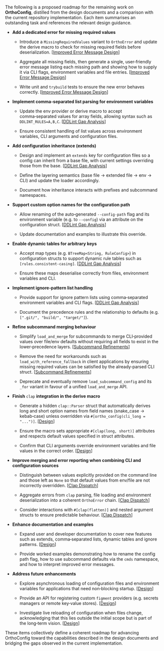 The following is a proposed roadmap for the remaining work on **OrthoConfig**, distilled from the design documents and a comparison with the current repository implementation. Each item summarises an outstanding task and references the relevant design guidance.

- **Add a dedicated error for missing required values**

  - Introduce a `MissingRequiredValues` variant to `OrthoError` and update the derive macro to check for missing required fields before deserialization. [[Improved Error Message Design](improved-error-message-design.md#:~:text=,OrthoError)]

  - Aggregate all missing fields, then generate a single, user‑friendly error message listing each missing path and showing how to supply it via CLI flags, environment variables and file entries. [[Improved Error Message Design](improved-error-message-design.md#:~:text=,Friendly%20Error%20Message)]

  - Write unit and `trybuild` tests to ensure the new error behaves correctly. [[Improved Error Message Design](improved-error-message-design.md#:~:text=,Tests)]

- **Implement comma‑separated list parsing for environment variables**

  - Update the env provider or derive macro to accept comma‑separated values for array fields, allowing syntax such as `DDLINT_RULES=A,B,C`. [[DDLint Gap Analysis](ddlint-gap-analysis.md)]

  - Ensure consistent handling of list values across environment variables, CLI arguments and configuration files.

- **Add configuration inheritance (extends)**

  - Design and implement an `extends` key for configuration files so a config can inherit from a base file, with current settings overriding those from the base. [[DDLint Gap Analysis](ddlint-gap-analysis.md)]

  - Define the layering semantics (base file → extended file → env → CLI) and update the loader accordingly.

  - Document how inheritance interacts with prefixes and subcommand namespaces.

- **Support custom option names for the configuration path**

  - Allow renaming of the auto‑generated `--config-path` flag and its environment variable (e.g. to `--config`) via an attribute on the configuration struct. [[DDLint Gap Analysis](ddlint-gap-analysis.md)]

  - Update documentation and examples to illustrate this override.

- **Enable dynamic tables for arbitrary keys**

  - Accept map types (e.g. `BTreeMap<String, RuleConfig>`) in configuration structs to support dynamic rule tables such as `[rules.consistent-casing]`. [[DDLint Gap Analysis](ddlint-gap-analysis.md)]

  - Ensure these maps deserialise correctly from files, environment variables and CLI.

- **Implement ignore‑pattern list handling**

  - Provide support for ignore pattern lists using comma‑separated environment variables and CLI flags. [[DDLint Gap Analysis](ddlint-gap-analysis.md)]

  - Document the precedence rules and the relationship to defaults (e.g. `[".git/", "build/", "target/"]`).

- **Refine subcommand merging behaviour**

  - Simplify `load_and_merge` for subcommands to merge CLI‑provided values over file/env defaults without requiring all fields to exist in the lower‑precedence layers. [[Subcommand Refinements](subcommand-refinements.md)]

  - Remove the need for workarounds such as `load_with_reference_fallback` in client applications by ensuring missing required values can be satisfied by the already‑parsed CLI struct. [[Subcommand Refinements](subcommand-refinements.md)]

  - Deprecate and eventually remove `load_subcommand_config` and its `_for` variant in favour of a unified `load_and_merge` API.

- **Finish** `clap` **integration in the derive macro**

  - Generate a hidden `clap::Parser` struct that automatically derives long and short option names from field names (snake_case → kebab‑case) unless overridden via `#[ortho_config(cli_long = "...")]`. [[Design](design.md)]

  - Ensure the macro sets appropriate `#[clap(long, short)]` attributes and respects default values specified in struct attributes.

  - Confirm that CLI arguments override environment variables and file values in the correct order. [[Design](design.md)]

- **Improve merging and error reporting when combining CLI and configuration sources**

  - Distinguish between values explicitly provided on the command line and those left as `None` so that default values from env/file are not incorrectly overridden. [[Clap Dispatch](clap-dispatch-and-ortho-config-integration.md)]

  - Aggregate errors from `clap` parsing, file loading and environment deserialization into a coherent `OrthoError` chain. [[Clap Dispatch](clap-dispatch-and-ortho-config-integration.md)]

  - Consider interactions with `#[clap(flatten)]` and nested argument structs to ensure predictable behaviour. [[Clap Dispatch](clap-dispatch-and-ortho-config-integration.md)]

- **Enhance documentation and examples**

  - Expand user and developer documentation to cover new features such as extends, comma‑separated lists, dynamic tables and ignore patterns. [[Design](design.md)]

  - Provide worked examples demonstrating how to rename the config path flag, how to use subcommand defaults via the `cmds` namespace, and how to interpret improved error messages.

- **Address future enhancements**

  - Explore asynchronous loading of configuration files and environment variables for applications that need non‑blocking startup. [[Design](design.md#7-future-work)]

  - Provide an API for registering custom `figment` providers (e.g. secrets managers or remote key‑value stores). [[Design](design.md#7-future-work)]

  - Investigate live reloading of configuration when files change, acknowledging that this lies outside the initial scope but is part of the long‑term vision. [[Design](design.md#7-future-work)]

These items collectively define a coherent roadmap for advancing OrthoConfig toward the capabilities described in the design documents and bridging the gaps observed in the current implementation.
